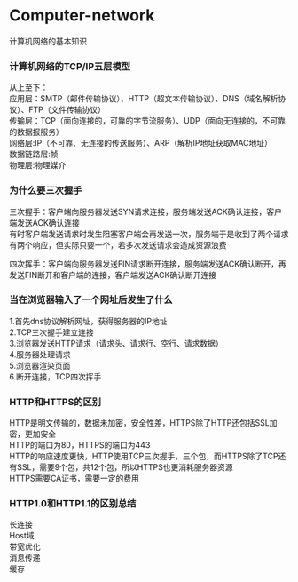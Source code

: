 # Computer-network
计算机网络的基本知识

<h3>计算机网络的TCP/IP五层模型</h3>
从上至下：<br>
应用层：SMTP（邮件传输协议）、HTTP（超文本传输协议）、DNS（域名解析协议）、FTP（文件传输协议）<br>
传输层：TCP（面向连接的，可靠的字节流服务）、UDP（面向无连接的，不可靠的数据报服务）<br>
网络层:IP（不可靠、无连接的传送服务）、ARP（解析IP地址获取MAC地址）<br>
数据链路层:帧<br>
物理层:物理媒介<br>

<h3>为什么要三次握手</h3>
三次握手：客户端向服务器发送SYN请求连接，服务端发送ACK确认连接，客户端发送ACK确认连接<br>
有时客户端发送请求时发生阻塞客户端会再发送一次，服务端于是收到了两个请求有两个响应，但实际只要一个，若多次发送请求会造成资源浪费<br>

四次挥手：客户端向服务器发送FIN请求断开连接，服务端发送ACK确认断开，再发送FIN断开和客户端的连接，客户端发送ACK确认断开连接

<h3>当在浏览器输入了一个网址后发生了什么</h3>
1.首先dns协议解析网址，获得服务器的IP地址<br>
2.TCP三次握手建立连接<br>
3.浏览器发送HTTP请求（请求头、请求行、空行、请求数据）<br>
4.服务器处理请求<br>
5.浏览器渲染页面<br>
6.断开连接，TCP四次挥手<br>

<h3>HTTP和HTTPS的区别</h3>
HTTP是明文传输的，数据未加密，安全性差，HTTPS除了HTTP还包括SSL加密，更加安全<br>
HTTP的端口为80，HTTPS的端口为443<br>
HTTP的响应速度更快，HTTP使用TCP三次握手，三个包，而HTTPS除了TCP还有SSL，需要9个包，共12个包，所以HTTPS也更消耗服务器资源<br>
HTTPS需要CA证书，需要一定的费用<br>

<h3>HTTP1.0和HTTP1.1的区别总结</h3>
长连接<br>
Host域<br>
带宽优化<br>
消息传递<br>
缓存<br>

